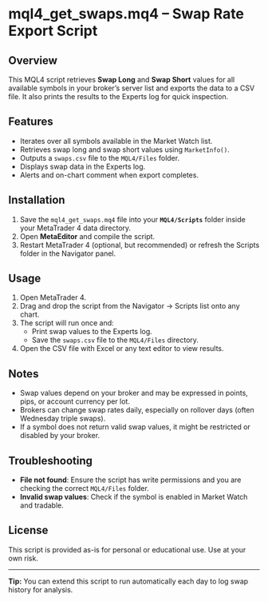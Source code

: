 # mql4_get_swaps.mq4 – Swap Rate Export Script

## Overview
This MQL4 script retrieves **Swap Long** and **Swap Short** values for all available symbols in your broker’s server list and exports the data to a CSV file. It also prints the results to the Experts log for quick inspection.

## Features
- Iterates over all symbols available in the Market Watch list.
- Retrieves swap long and swap short values using `MarketInfo()`.
- Outputs a `swaps.csv` file to the `MQL4/Files` folder.
- Displays swap data in the Experts log.
- Alerts and on-chart comment when export completes.

## Installation
1. Save the `mql4_get_swaps.mq4` file into your **`MQL4/Scripts`** folder inside your MetaTrader 4 data directory.
2. Open **MetaEditor** and compile the script.
3. Restart MetaTrader 4 (optional, but recommended) or refresh the Scripts folder in the Navigator panel.

## Usage
1. Open MetaTrader 4.
2. Drag and drop the script from the Navigator → Scripts list onto any chart.
3. The script will run once and:
   - Print swap values to the Experts log.
   - Save the `swaps.csv` file to the `MQL4/Files` directory.
4. Open the CSV file with Excel or any text editor to view results.

## Notes
- Swap values depend on your broker and may be expressed in points, pips, or account currency per lot.
- Brokers can change swap rates daily, especially on rollover days (often Wednesday triple swaps).
- If a symbol does not return valid swap values, it might be restricted or disabled by your broker.

## Troubleshooting
- **File not found**: Ensure the script has write permissions and you are checking the correct `MQL4/Files` folder.
- **Invalid swap values**: Check if the symbol is enabled in Market Watch and tradable.

## License
This script is provided as-is for personal or educational use. Use at your own risk.

---
**Tip:** You can extend this script to run automatically each day to log swap history for analysis.
